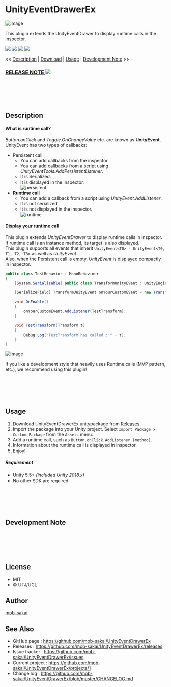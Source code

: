 UnityEventDrawerEx
===

![image](https://user-images.githubusercontent.com/12690315/40887938-12736f56-678b-11e8-9a4c-997456b13603.png)

This plugin extends the UnityEventDrawer to display runtime calls in the inspector.

[![](https://img.shields.io/github/release/mob-sakai/UnityEventDrawerEx.svg?label=latest%20version)](https://github.com/mob-sakai/UnityEventDrawerEx/releases)
[![](https://img.shields.io/github/release-date/mob-sakai/UnityEventDrawerEx.svg)](https://github.com/mob-sakai/UnityEventDrawerEx/releases)
![](https://img.shields.io/badge/unity-5.5%2B-green.svg)
[![](https://img.shields.io/github/license/mob-sakai/UnityEventDrawerEx.svg)](https://github.com/mob-sakai/UnityEventDrawerEx/blob/master/LICENSE.txt)

<< [Description](#Description) | [Download](https://github.com/mob-sakai/UnityEventDrawerEx/releases) | [Usage](#usage) | [Development Note](#development-note) >>

### [RELEASE NOTE ![](https://img.shields.io/github/release-date/mob-sakai/UnityEventDrawerEx.svg?label=last%20updated&style=for-the-badge)](https://github.com/mob-sakai/UnityEventDrawerEx/blob/develop/CHANGELOG.md)




<br><br><br><br>
## Description


#### What is runtime call?

*Button.onClick* and *Toggle.OnChangeValue* etc. are known as **UnityEvent**.  
UnityEvent has two types of callbacks:

* Persistent call
    * You can add callbacks from the inspector.
    * You can add callbacks from a script using *UnityEventTools.AddPersistentListener*.
    * It is Serialized.
    * It is displayed in the inspector.  
    ![persistent](https://user-images.githubusercontent.com/12690315/40887795-f5eb7ac4-6788-11e8-9e73-6831e3eab08f.png)
* **Runtime call**
    * You can add a callback from a script using *UnityEvent.AddListener*.
    * It is not serialized.
    * It is not displayed in the inspector.  
    ![runtime](https://user-images.githubusercontent.com/12690315/40887784-c8c2027a-6788-11e8-83f7-07e38e187cba.png)

#### Display your runtime call

This plugin extends *UnityEventDrawer* to display runtime calls in inspector.  
If runtime call is an instance method, its target is also displayed.  
This plugin supports all events that inherit `UnityEvent<T0> - UnityEvent<T0, T1, T2, T3>` as well as *UnityEvent*.  
Also, when the Persistent call is empty, *UnityEvent* is displayed compactly in inspector.  

```cs
public class TestBehavior : MonoBehaviour
{
	[System.Serializable] public class TransformUnityEvent : UnityEngine.Events.UnityEvent<Transform>{};

	[SerializeField] TransformUnityEvent onYourCustomEvent = new TransformUnityEvent();
	
	void OnEnable()
	{
		onYourCustomEvent.AddListener(TestTransform);
	}
	
	void TestTransform(Transform t)
	{
		Debug.Log("TestTransform has called : " + t);
	}
}
```
![image](https://user-images.githubusercontent.com/12690315/40887986-d0c2af58-678b-11e8-953c-63116ab2b433.png)


If you like a development style that heavily uses Runtime calls (MVP pattern, etc.), we recommend using this plugin!



<br><br><br><br>
## Usage

1. Download UnityEventDrawerEx.unitypackage from [Releases](https://github.com/mob-sakai/UnityEventDrawerEx/releases).
1. Import the package into your Unity project. Select `Import Package > Custom Package` from the `Assets` menu.
1. Add a runtime call, such as `Button.onClick.AddListener (method)`.
1. Information about the runtime call is displayed in inspector.
1. Enjoy!


##### Requirement

* Unity 5.5+ *(included Unity 2018.x)*
* No other SDK are required




<br><br><br><br>
## Development Note




<br><br><br><br>
## License

* MIT
* © UTJ/UCL



## Author

[mob-sakai](https://github.com/mob-sakai)



## See Also

* GitHub page : https://github.com/mob-sakai/UnityEventDrawerEx
* Releases : https://github.com/mob-sakai/UnityEventDrawerEx/releases
* Issue tracker : https://github.com/mob-sakai/UnityEventDrawerEx/issues
* Current project : https://github.com/mob-sakai/UnityEventDrawerEx/projects/1
* Change log : https://github.com/mob-sakai/UnityEventDrawerEx/blob/master/CHANGELOG.md
